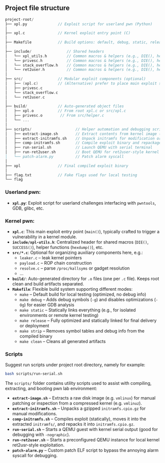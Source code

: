 ## Project file structure

```c
project-root/
├── xpl.py              // Exploit script for userland pwn (Python)
│
├── xpl.c               // Kernel exploit entry point (C)
│
├── Makefile            // Build options: default, debug, static, release
│
├── include/                // Shared headers
│   └── xpl_utils.h         // Common macros & helpers (e.g., DIE(), hexdump(), etc.)
│   └── privesc.h           // Common macros & helpers (e.g., DIE(), hexdump(), etc.)
│   └── stack_overflow.h    // Common macros & helpers (e.g., DIE(), hexdump(), etc.)
│   └── ret2user.h          // Common macros & helpers (e.g., DIE(), hexdump(), etc.)
│
├── src/                // Modular exploit components (optional)
│   ├── (xpl.c)         // (Alternative) prefer to place main exploit script under src/
│   ├── privesc.c 
│   └── stack_overflow.c
│   └── ret2user.c
│
├── build/              // Auto-generated object files
│   ├── xpl.o           // From root xpl.c or src/xpl.c
│   ├── privesc.o        // From src/helper.c
│   └── ...            
│
├── scripts/                    // Helper automation and debugging scripts
│   ├── extract-image.sh        // Extract contents from kernel image (vmlinuz, bzImage, etc.)
│   ├── extract-initramfs.sh    // Unpack initramfs for modification or inspection
│   ├── comp-initramfs.sh       // Compile exploit binary and repackage it into initramfs.cpio.gz
│   ├── run-serial.sh           // Launch QEMU with serial terminal
│   ├── run-ret2user.sh         // Boot QEMU for ret2user-style kernel exploit testing\
│   └── patch-alarm.py          // Patch alarm syscall
│
├── xpl                 // Final compiled exploit binary
│
├── flag.txt            // Fake flags used for local testing
└── flag
```

### Userland pwn:

- **`xpl.py`**: Exploit script for userland challenges interfacing with `pwntools`, GDB, glibc, etc.

### Kernel pwn:

- **`xpl.c`**: This main exploit entry point (`main()`), typically crafted to trigger a vulnerability in a kernel module.
- **`include/xpl-utils.h`**: Centralized header for shared macros (`DIE()`, `SUCCESS()`), helper functions (`hexdump()`), etc.
- **`src/*.c`**: Optional for organizing auxiliary components here, e.g.:
  - `leaker.c` – leak kernel pointers
  - `payload.c` – ROP chain construction
  - `resolve.c` – parse `/proc/kallsyms` or gadget resolution
  - …
- **`build/`**: Auto-generated directory for `.o` files (one per `.c` file). Keeps root clean and build artifacts separated.
- **`Makefile`**: Flexible build system supporting different modes:
  - `make` – Default build for local testing (optimized, no debug info)
  - `make debug` – Adds debug symbols (`-g`) and disables optimizations (`-Og`) for easier GDB analysis
  - `make static` – Statically links everything (e.g., for isolated environments or remote kernel testing)
  - `make release` – Fully optimized and statically linked for final delivery or deployment
  - `make strip` – Removes symbol tables and debug info from the compiled binary
  - `make clean` – Cleans all generated artifacts

### Scripts

Suggest run scripts under project root directory, namely for example:

```sh
bash scripts/run-serial.sh
```

The `scripts/` folder contains utility scripts used to assist with compiling, extracting, and booting pwn lab environment:

- **`extract-image.sh`** – Extracts a raw disk image (e.g. `vmlinux`) for manual patching or inspection from a compressed kernel (e.g. `vmlinuz`).
- **`extract-initramfs.sh`** – Unpacks a gzipped `initramfs.cpio.gz` for manual modifications.
- **`comp-initramfs.sh`** – Compiles exploit (statically), moves it into the extracted `initramfs/`, and repacks it into `initramfs.cpio.gz`.
- **`run-serial.sh`** – Starts a QEMU guest with kernel serial output (good for debugging with `-nographic`).
- **`run-ret2user.sh`** – Starts a preconfigured QEMU instance for local kernel ret2usr-style exploitation.
- **`patch-alarm.py`** – Custom patch ELF script to bypass the annoying alarm syscall for debugging.

